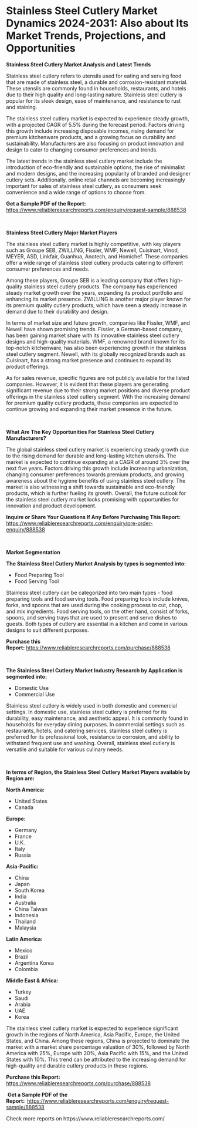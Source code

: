 <p><h1>Stainless Steel Cutlery Market Dynamics 2024-2031: Also about Its Market Trends, Projections, and Opportunities</h1></p><p><strong>Stainless Steel Cutlery Market Analysis and Latest Trends</strong></p>
<p><p>Stainless steel cutlery refers to utensils used for eating and serving food that are made of stainless steel, a durable and corrosion-resistant material. These utensils are commonly found in households, restaurants, and hotels due to their high quality and long-lasting nature. Stainless steel cutlery is popular for its sleek design, ease of maintenance, and resistance to rust and staining.</p><p>The stainless steel cutlery market is expected to experience steady growth, with a projected CAGR of 5.5% during the forecast period. Factors driving this growth include increasing disposable incomes, rising demand for premium kitchenware products, and a growing focus on durability and sustainability. Manufacturers are also focusing on product innovation and design to cater to changing consumer preferences and trends.</p><p>The latest trends in the stainless steel cutlery market include the introduction of eco-friendly and sustainable options, the rise of minimalist and modern designs, and the increasing popularity of branded and designer cutlery sets. Additionally, online retail channels are becoming increasingly important for sales of stainless steel cutlery, as consumers seek convenience and a wide range of options to choose from.</p></p>
<p><strong>Get a Sample PDF of the Report:&nbsp;</strong> <a href="https://www.reliableresearchreports.com/enquiry/request-sample/888538">https://www.reliableresearchreports.com/enquiry/request-sample/888538</a></p>
<p>&nbsp;</p>
<p><strong>Stainless Steel Cutlery Major Market Players</strong></p>
<p><p>The stainless steel cutlery market is highly competitive, with key players such as Groupe SEB, ZWILLING, Fissler, WMF, Newell, Cuisinart, Vinod, MEYER, ASD, Linkfair, Guanhua, Anotech, and Homichef. These companies offer a wide range of stainless steel cutlery products catering to different consumer preferences and needs.</p><p>Among these players, Groupe SEB is a leading company that offers high-quality stainless steel cutlery products. The company has experienced steady market growth over the years, expanding its product portfolio and enhancing its market presence. ZWILLING is another major player known for its premium quality cutlery products, which have seen a steady increase in demand due to their durability and design.</p><p>In terms of market size and future growth, companies like Fissler, WMF, and Newell have shown promising trends. Fissler, a German-based company, has been gaining market share with its innovative stainless steel cutlery designs and high-quality materials. WMF, a renowned brand known for its top-notch kitchenware, has also been experiencing growth in the stainless steel cutlery segment. Newell, with its globally recognized brands such as Cuisinart, has a strong market presence and continues to expand its product offerings.</p><p>As for sales revenue, specific figures are not publicly available for the listed companies. However, it is evident that these players are generating significant revenue due to their strong market positions and diverse product offerings in the stainless steel cutlery segment. With the increasing demand for premium quality cutlery products, these companies are expected to continue growing and expanding their market presence in the future.</p></p>
<p>&nbsp;</p>
<p><strong>What Are The Key Opportunities For Stainless Steel Cutlery Manufacturers?</strong></p>
<p><p>The global stainless steel cutlery market is experiencing steady growth due to the rising demand for durable and long-lasting kitchen utensils. The market is expected to continue expanding at a CAGR of around 3% over the next five years. Factors driving this growth include increasing urbanization, changing consumer preferences towards premium products, and growing awareness about the hygiene benefits of using stainless steel cutlery. The market is also witnessing a shift towards sustainable and eco-friendly products, which is further fueling its growth. Overall, the future outlook for the stainless steel cutlery market looks promising with opportunities for innovation and product development.</p></p>
<p><strong>Inquire or Share Your Questions If Any Before Purchasing This Report:</strong> <a href="https://www.reliableresearchreports.com/enquiry/pre-order-enquiry/888538">https://www.reliableresearchreports.com/enquiry/pre-order-enquiry/888538</a></p>
<p>&nbsp;</p>
<p><strong>Market Segmentation</strong></p>
<p><strong>The Stainless Steel Cutlery Market Analysis by types is segmented into:</strong></p>
<p><ul><li>Food Preparing Tool</li><li>Food Serving Tool</li></ul></p>
<p><p>Stainless steel cutlery can be categorized into two main types - food preparing tools and food serving tools. Food preparing tools include knives, forks, and spoons that are used during the cooking process to cut, chop, and mix ingredients. Food serving tools, on the other hand, consist of forks, spoons, and serving trays that are used to present and serve dishes to guests. Both types of cutlery are essential in a kitchen and come in various designs to suit different purposes.</p></p>
<p><strong>Purchase this Report:&nbsp;</strong><a href="https://www.reliableresearchreports.com/purchase/888538">https://www.reliableresearchreports.com/purchase/888538</a></p>
<p>&nbsp;</p>
<p><strong>The Stainless Steel Cutlery Market Industry Research by Application is segmented into:</strong></p>
<p><ul><li>Domestic Use</li><li>Commercial Use</li></ul></p>
<p><p>Stainless steel cutlery is widely used in both domestic and commercial settings. In domestic use, stainless steel cutlery is preferred for its durability, easy maintenance, and aesthetic appeal. It is commonly found in households for everyday dining purposes. In commercial settings such as restaurants, hotels, and catering services, stainless steel cutlery is preferred for its professional look, resistance to corrosion, and ability to withstand frequent use and washing. Overall, stainless steel cutlery is versatile and suitable for various culinary needs.</p></p>
<p>&nbsp;</p>
<p><strong>In terms of Region, the Stainless Steel Cutlery Market Players available by Region are:</strong></p>
<p>
    <p> <strong> North America: </strong>
        <ul>
            <li>United States</li>
            <li>Canada</li>
        </ul>
        </p> 
    <p> <strong> Europe: </strong>
        <ul>
            <li>Germany</li>
            <li>France</li>
            <li>U.K.</li>
            <li>Italy</li>
            <li>Russia</li>
        </ul>
        </p> 
    <p> <strong> Asia-Pacific: </strong>
        <ul>
            <li>China</li>
            <li>Japan</li>
            <li>South Korea</li>
            <li>India</li>
            <li>Australia</li>
            <li>China Taiwan</li>
            <li>Indonesia</li>
            <li>Thailand</li>
            <li>Malaysia</li>
        </ul>
        </p> 
    <p> <strong> Latin America: </strong>
        <ul>
            <li>Mexico</li>
            <li>Brazil</li>
            <li>Argentina Korea</li>
            <li>Colombia</li>
        </ul>
        </p> 
    <p> <strong> Middle East & Africa: </strong>
        <ul>
            <li>Turkey</li>
            <li>Saudi</li>
            <li>Arabia</li>
            <li>UAE</li>
            <li>Korea</li>
        </ul>
    </p>
    </p>
<p><p>The stainless steel cutlery market is expected to experience significant growth in the regions of North America, Asia Pacific, Europe, the United States, and China. Among these regions, China is projected to dominate the market with a market share percentage valuation of 30%, followed by North America with 25%, Europe with 20%, Asia Pacific with 15%, and the United States with 10%. This trend can be attributed to the increasing demand for high-quality and durable cutlery products in these regions.</p></p>
<p><strong>Purchase this Report: </strong><a href="https://www.reliableresearchreports.com/purchase/888538">https://www.reliableresearchreports.com/purchase/888538</a></p>
<p>&nbsp;<strong>Get a Sample PDF of the Report:&nbsp;&nbsp;</strong><a href="https://www.reliableresearchreports.com/enquiry/request-sample/888538">https://www.reliableresearchreports.com/enquiry/request-sample/888538</a></p>
<p><strong></strong></p>
<p>Check more reports on https://www.reliableresearchreports.com/</p>